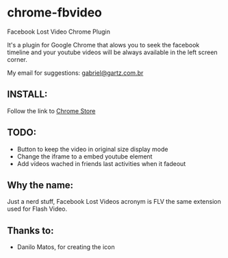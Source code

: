 chrome-fbvideo
==============

Facebook Lost Video Chrome Plugin

It's a plugin for Google Chrome that alows you to seek the facebook timeline and your youtube
videos will be always available in the left screen corner.

My email for suggestions: gabriel@gartz.com.br

INSTALL:
--------

Follow the link to [Chrome Store](https://chrome.google.com/webstore/detail/facebook-lost-videos/jjdchiobmafebgkenhichjefeeejakil)

TODO:
-----

* Button to keep the video in original size display mode
* Change the iframe to a embed youtube element
* Add vídeos wached in friends last activities when it fadeout

Why the name:
-------------

Just a nerd stuff, Facebook Lost Videos acronym is FLV the same extension used for Flash Video.

Thanks to:
----------

* Danilo Matos, for creating the icon
